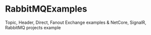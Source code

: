 # RabbitMQExamples
 Topic, Header, Direct, Fanout Exchange examples & NetCore, SignalR, RabbitMQ projects example
